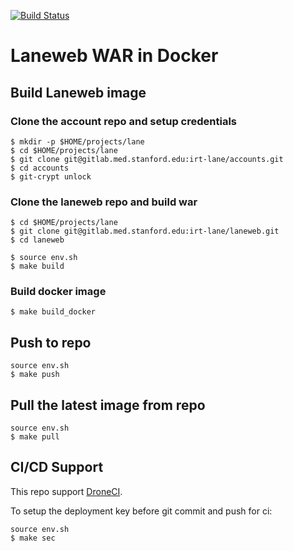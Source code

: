 [![Build Status](https://drone.med.stanford.edu/api/badges/irt-lane/laneweb/status.svg)](https://drone.med.stanford.edu/xuwang/docker-nodeapp)

# Laneweb WAR in Docker

## Build Laneweb image

### Clone the account repo and setup credentials

```
$ mkdir -p $HOME/projects/lane
$ cd $HOME/projects/lane
$ git clone git@gitlab.med.stanford.edu:irt-lane/accounts.git
$ cd accounts
$ git-crypt unlock
```
### Clone the laneweb repo and build war
    
```
$ cd $HOME/projects/lane
$ git clone git@gitlab.med.stanford.edu:irt-lane/laneweb.git
$ cd laneweb

$ source env.sh
$ make build
```

### Build docker image
    
```
$ make build_docker
```

## Push to repo

```
source env.sh
$ make push
```

## Pull the latest image from repo

```
source env.sh
$ make pull
```

## CI/CD Support

This repo support [DroneCI](https://drone.med.stanford.edu/irt-lane/laneweb).

To setup the deployment key before git commit and push for ci:

```
source env.sh
$ make sec
```
